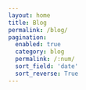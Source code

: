 ```yaml
---
layout: home
title: Blog
permalink: /blog/
pagination: 
  enabled: true
  category: blog
  permalink: /:num/
  sort_field: 'date'
  sort_reverse: True
---
```

